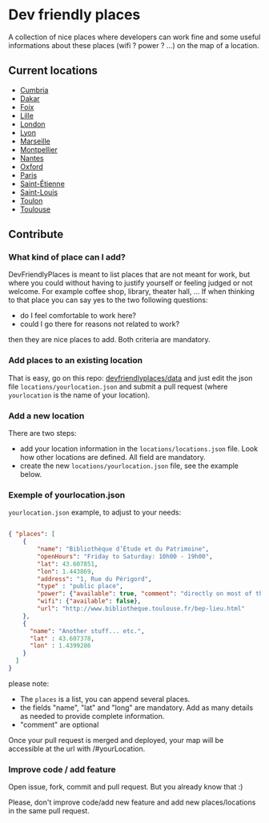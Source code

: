 Dev friendly places
===================
A collection of nice places where developers can work fine and some useful informations about these places (wifi ? power ? ...) on the map of a location.

Current locations
-----------------
 - [Cumbria](https://devfriendlyplaces.github.io/elm-site/#cumbria)
 - [Dakar](https://devfriendlyplaces.github.io/elm-site/#dakar)
 - [Foix](https://devfriendlyplaces.github.io/elm-site/#foix)
 - [Lille](https://devfriendlyplaces.github.io/elm-site/#lille)
 - [London](https://devfriendlyplaces.github.io/elm-site/#london)
 - [Lyon](https://devfriendlyplaces.github.io/elm-site/#lyon)
 - [Marseille](https://devfriendlyplaces.github.io/elm-site/#marseille)
 - [Montpellier](https://devfriendlyplaces.github.io/elm-site/#montpellier)
 - [Nantes](https://devfriendlyplaces.github.io/elm-site/#nantes)
 - [Oxford](https://devfriendlyplaces.github.io/elm-site/#oxford)
 - [Paris](https://devfriendlyplaces.github.io/elm-site/#paris)
 - [Saint-Étienne](https://devfriendlyplaces.github.io/elm-site/#saint-etienne)
 - [Saint-Louis](https://devfriendlyplaces.github.io/elm-site/#saint-louis)
 - [Toulon](https://devfriendlyplaces.github.io/elm-site/#toulon)
 - [Toulouse](https://devfriendlyplaces.github.io/elm-site/#toulouse)

Contribute
----------
### What kind of place can I add?
DevFriendlyPlaces is meant to list places that are not meant for work, but where you could without having to justify yourself or feeling judged or not welcome.
For example coffee shop, library, theater hall, ...
If when thinking to that place you can say yes to the two following questions:

* do I feel comfortable to work here?
* could I go there for reasons not related to work?

then they are nice places to add. Both criteria are mandatory.

### Add places to an existing location
That is easy, go on this repo: [devfriendlyplaces/data](https://github.com/devfriendlyplaces/data) and just edit the json file `locations/yourlocation.json` and submit a pull request (where `yourlocation` is the name of your location).

### Add a new location
There are two steps:

* add your location information in the `locations/locations.json` file. Look how other locations are defined. All field are mandatory.
* create the new `locations/yourlocation.json` file, see the example below.

### Exemple of yourlocation.json
``yourlocation.json`` example, to adjust to your needs:

```json

{ "places": [
    {
        "name": "Bibliothèque d’Étude et du Patrimoine",
        "openHours": "Friday to Saturday: 10h00 - 19h00",
        "lat": 43.607851,
        "lon": 1.443869,
        "address": "1, Rue du Périgord",
        "type" : "public place",
        "power": {"available": true, "comment": "directly on most of the tables"},
        "wifi": {"available": false},
        "url": "http://www.bibliotheque.toulouse.fr/bep-lieu.html"
    },
    {
      "name": "Another stuff... etc.",
      "lat" : 43.607378,
      "lon" : 1.4399286
    }
  ]
}

```

please note:

* The ``places`` is a list, you can append several places.
* the fields "name", "lat" and "long" are mandatory. Add as many details as needed to provide complete information.
* "comment" are optional

Once your pull request is merged and deployed, your map will be accessible at the url with /#yourLocation.


### Improve code / add feature
Open issue, fork, commit and pull request. But you already know that :)

Please, don't improve code/add new feature and add new places/locations in the same pull request.